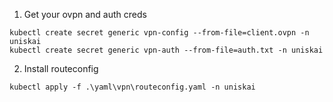 1. Get your ovpn and auth creds
```
kubectl create secret generic vpn-config --from-file=client.ovpn -n uniskai
kubectl create secret generic vpn-auth --from-file=auth.txt -n uniskai
```

2. Install routeconfig
```
kubectl apply -f .\yaml\vpn\routeconfig.yaml -n uniskai
```